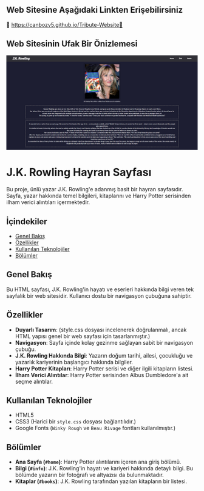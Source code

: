 ## Web Sitesine Aşağıdaki Linkten Erişebilirsiniz

📌 https://canbozv5.github.io/Tribute-Website📌

## Web Sitesinin Ufak Bir Önizlemesi

![Web Sitesi Önzilemesi](img/preview.png)

# J.K. Rowling Hayran Sayfası

Bu proje, ünlü yazar J.K. Rowling'e adanmış basit bir hayran sayfasıdır. Sayfa, yazar hakkında temel bilgileri, kitaplarını ve Harry Potter serisinden ilham verici alıntıları içermektedir.

## İçindekiler

- [Genel Bakış](#genel-bakış)
- [Özellikler](#özellikler)
- [Kullanılan Teknolojiler](#kullanılan-teknolojiler)
- [Bölümler](#bölümler)

## Genel Bakış

Bu HTML sayfası, J.K. Rowling'in hayatı ve eserleri hakkında bilgi veren tek sayfalık bir web sitesidir. Kullanıcı dostu bir navigasyon çubuğuna sahiptir.

## Özellikler

- **Duyarlı Tasarım**: (style.css dosyası incelenerek doğrulanmalı, ancak HTML yapısı genel bir web sayfası için tasarlanmıştır.)
- **Navigasyon**: Sayfa içinde kolay gezinme sağlayan sabit bir navigasyon çubuğu.
- **J.K. Rowling Hakkında Bilgi**: Yazarın doğum tarihi, ailesi, çocukluğu ve yazarlık kariyerinin başlangıcı hakkında bilgiler.
- **Harry Potter Kitapları**: Harry Potter serisi ve diğer ilgili kitapların listesi.
- **İlham Verici Alıntılar**: Harry Potter serisinden Albus Dumbledore'a ait seçme alıntılar.

## Kullanılan Teknolojiler

- HTML5
- CSS3 (Harici bir `style.css` dosyası bağlantılıdır.)
- Google Fonts (`Winky Rough` ve `Beau Rivage` fontları kullanılmıştır.)

## Bölümler

- **Ana Sayfa (`#home`)**: Harry Potter alıntılarını içeren ana giriş bölümü.
- **Bilgi (`#info`)**: J.K. Rowling'in hayatı ve kariyeri hakkında detaylı bilgi. Bu bölümde yazarın bir fotoğrafı ve altyazısı da bulunmaktadır.
- **Kitaplar (`#books`)**: J.K. Rowling tarafından yazılan kitapların bir listesi.
